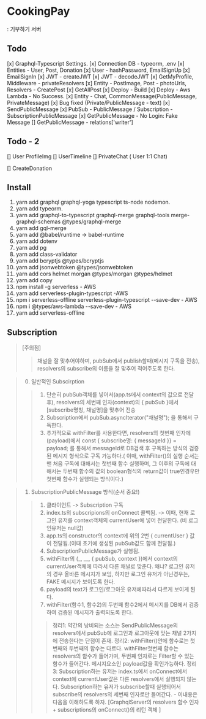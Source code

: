 # CookingPay 
: 기부하기 서버

## Todo
[x] Graphql-Typescript Settings.
[x] Connection DB - typeorm, .env
[x] Entities - User, Post, Donation
[x] User - hashPassword, EmailSignUp
[x] EmailSignIn
[x] JWT - createJWT
[x] JWT - decodeJWT
[x] GetMyProfile, Middleware - privateResolvers
[x] Entity - PostImage, Post - photoUrls, Resolvers - CreatePost
[x] GetAllPost
[x] Deploy - Build
[x] Deploy - Aws Lambda - No Success.
[x] Entity - Chat, CommonMessage(PublicMessage, PrivateMessage)
[x] Bug fixed (Private/PublicMessage - text)
[x] SendPublicMessage
[x] PubSub - PublicMessage / Subscription - SubscriptionPublicMessage
[x] GetPublicMessage - No Login: Fake Message
[] GetPublicMessage - relations['writer']

## Todo - 2
[] User ProfileImg
[] UserTimeline
[] PrivateChat ( User 1:1 Chat)

[] CreateDonation

## Install
1. yarn add graphql graphql-yoga typescript ts-node nodemon.
2. yarn add typeorm.
3. yarn add graphql-to-typescript graphql-merge graphql-tools merge-graphql-schemas @types/graphql-merge
4. yarn add gql-merge
5. yarn add @babel/runtime -> babel-runtime
6. yarn add dotenv
7. yarn add pg
8. yarn add class-validator
9. yarn add bcryptjs @types/bcryptjs
10. yarn add jsonwebtoken @types/jsonwebtoken
11. yarn add cors helmet morgan @types/morgan @types/helmet
12. yarn add copy
13. npm install -g serverless - AWS
14. yarn add serverless-plugin-typescript -AWS
15. npm i serverless-offline serverless-plugin-typescript --save-dev - AWS
16. npm i @types/aws-lambda --save-dev - AWS
17. yarn add serverless-offline


## Subscription
> [주의점]
> > 채널을 잘 맞추어야하며, pubSub에서 publish할때(메시지 구독을 전송), resolvers의 subscribe의 이름을 잘 맞추어 적어주도록 한다.

> 0. 일반적인 Subscirption
> > 1) 단순히 pubSub객체를 넣어서(app.ts에서 context의 값으로 전달 후), resolvers의 세번째 인자(context)의 { pubSub }에서 [subscribe명칭, 채널명]을 맞추어 전송
> > 2) Subscription에서 pubSub.asyncIterator("채널명"); 을 통해서 구독한다.
> > 3) 추가적으로 withFilter를 사용한다면, resolvers의 첫번째 인자에 (payload)에서 const { subscribe명: { messageId }} = payload; 를 통해서 messageId로 DB검색 후 구독하는 방식의 검증된 메시지 형식으로 구독 가능하다.( 이때, withFilter()의 실행 순서는 맨 처음 구독에 대해서는 첫번째 함수 실행하며, 그 이후의 구독에 대해서는 두번째 함수의 값의 boolean형식의 return값이 true인경우만 첫번째 함수가 실행되는 방식이다.)


> 1. SubscriptionPublicMessage 방식(순서 중요!)
> > 1) 클라이언트 -> Subscription 구독
> > 2) index.ts의 subscripions의 onConnect 콜백됨. -> 이때, 현재 로그인 유저를 context객체의 currentUser에 넣어 전달한다. (비 로그인유저는 null값)
> > 3) app.ts의 constructor의 context에 위의 2번 { currentUser } 값이 전달됨.(이때 초기에 생성된 pubSub값도 함께 전달됨.)
> > 4) SubscriptionPublicMessage가 실행됨. 
> > 5) withFilter의 (_, __, { pubSub, context })에서 context의 currentUser객체에 따라서 다른 채널로 맞춘다. 왜냐? 로그인 유저의 경우 올바른 메시지가 보임, 하지만 로그인 유저가 아닌경우는, FAKE 메시지가 보이도록 한다.
> > 6) payload의 text가 로그인/로그아웃 유저에따라서 다르게 보이게 된다.
> > 7) withFilter(함수1, 함수2)의 두번째 함수2에서 메시지를 DB에서 검증하여 검증된 메시지가 출력되도록 한다.
> > > 정리1: 약간의 낭비되는 소스는 SendPublicMessage의 resolvers에서 pubSub에 로그인과 로그아웃에 맞는 채널 2가지에 전송한다는 단점이 존재. 
> > > 정리2: withFilter()안에 함수로는 첫번째와 두번째의 함수는 다르다. withFilter첫번째 함수는 resolvers의 함수가 들어가며, 두번쨰 인자로는 Filter할 수 있는 함수가 들어간다. 메시지요소인 payload값을 확인가능하다.
> > > 정리3: Subscription하는 유저는 index.ts에서 onConnect에서 context에 currentUser값은 다른 resolvers에서 실행되지 않는다. Subscription하는 유저가 subscribe할때 실행되어서 subscribe의 resolvers의 세번째 인자로만 들어간다. - 이내용은 다음을 이해하도록 하자. [GraphqlServer의 resolvers 함수 인자 + subscriptions의 onConnect()의 리턴 객체 ] 